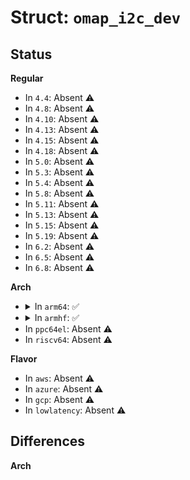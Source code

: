 # Struct: <code>omap_i2c_dev</code>

## Status
<b>Regular</b>
<ul>
<li>
In <code>4.4</code>: Absent ⚠️
</li>
<li>
In <code>4.8</code>: Absent ⚠️
</li>
<li>
In <code>4.10</code>: Absent ⚠️
</li>
<li>
In <code>4.13</code>: Absent ⚠️
</li>
<li>
In <code>4.15</code>: Absent ⚠️
</li>
<li>
In <code>4.18</code>: Absent ⚠️
</li>
<li>
In <code>5.0</code>: Absent ⚠️
</li>
<li>
In <code>5.3</code>: Absent ⚠️
</li>
<li>
In <code>5.4</code>: Absent ⚠️
</li>
<li>
In <code>5.8</code>: Absent ⚠️
</li>
<li>
In <code>5.11</code>: Absent ⚠️
</li>
<li>
In <code>5.13</code>: Absent ⚠️
</li>
<li>
In <code>5.15</code>: Absent ⚠️
</li>
<li>
In <code>5.19</code>: Absent ⚠️
</li>
<li>
In <code>6.2</code>: Absent ⚠️
</li>
<li>
In <code>6.5</code>: Absent ⚠️
</li>
<li>
In <code>6.8</code>: Absent ⚠️
</li>
</ul>
<b>Arch</b>
<ul>
<li>
<details>
<summary>In <code>arm64</code>: ✅</summary>

```c
struct omap_i2c_dev {
    struct device *dev;
    void *base;
    int irq;
    int reg_shift;
    struct completion cmd_complete;
    struct resource *ioarea;
    u32 latency;
    void (*set_mpu_wkup_lat)(struct device *, long int);
    u32 speed;
    u32 flags;
    u16 scheme;
    u16 cmd_err;
    u8 *buf;
    u8 *regs;
    size_t buf_len;
    struct i2c_adapter adapter;
    u8 threshold;
    u8 fifo_size;
    u32 rev;
    unsigned int b_hw;
    unsigned int bb_valid;
    unsigned int receiver;
    u16 iestate;
    u16 pscstate;
    u16 scllstate;
    u16 sclhstate;
    u16 syscstate;
    u16 westate;
    u16 errata;
};
```
</details>
</li>
<li>
<details>
<summary>In <code>armhf</code>: ✅</summary>

```c
struct omap_i2c_dev {
    struct device *dev;
    void *base;
    int irq;
    int reg_shift;
    struct completion cmd_complete;
    struct resource *ioarea;
    u32 latency;
    void (*set_mpu_wkup_lat)(struct device *, long int);
    u32 speed;
    u32 flags;
    u16 scheme;
    u16 cmd_err;
    u8 *buf;
    u8 *regs;
    size_t buf_len;
    struct i2c_adapter adapter;
    u8 threshold;
    u8 fifo_size;
    u32 rev;
    unsigned int b_hw;
    unsigned int bb_valid;
    unsigned int receiver;
    u16 iestate;
    u16 pscstate;
    u16 scllstate;
    u16 sclhstate;
    u16 syscstate;
    u16 westate;
    u16 errata;
};
```
</details>
</li>
<li>
In <code>ppc64el</code>: Absent ⚠️
</li>
<li>
In <code>riscv64</code>: Absent ⚠️
</li>
</ul>
<b>Flavor</b>
<ul>
<li>
In <code>aws</code>: Absent ⚠️
</li>
<li>
In <code>azure</code>: Absent ⚠️
</li>
<li>
In <code>gcp</code>: Absent ⚠️
</li>
<li>
In <code>lowlatency</code>: Absent ⚠️
</li>
</ul>

## Differences
<b>Arch</b>
<ul>
</ul>
